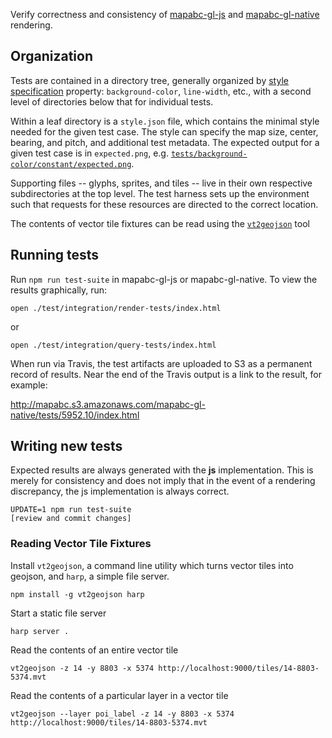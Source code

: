 Verify correctness and consistency of [mapabc-gl-js](https://github.com/mapabc/mapabc-gl-js) and
[mapabc-gl-native](https://github.com/mapabc/mapabc-gl-native) rendering.

## Organization

Tests are contained in a directory tree, generally organized by [style specification](https://github.com/mapabc/mapabc-gl-style-spec)
property: `background-color`, `line-width`, etc., with a second level of directories below that for individual tests.

Within a leaf directory is a `style.json` file, which contains the minimal style needed for the given test case. The style can specify the map size, center, bearing, and pitch, and additional test metadata. The expected output for a given test case is in `expected.png`, e.g. [`tests/background-color/constant/expected.png`](https://github.com/mapabc/mapabc-gl-js/blob/master/test/integration/render-tests/background-color/constant/expected.png).

Supporting files -- glyphs, sprites, and tiles -- live in their own respective subdirectories at the top level. The test
harness sets up the environment such that requests for these resources are directed to the correct location.

The contents of vector tile fixtures can be read using the [`vt2geojson`](https://github.com/mapabc/vt2geojson) tool

## Running tests

Run `npm run test-suite` in mapabc-gl-js or mapabc-gl-native. To view the results graphically, run:

```
open ./test/integration/render-tests/index.html
```
or
```
open ./test/integration/query-tests/index.html
```

When run via Travis, the test artifacts are uploaded to S3 as a permanent record of results. Near the
end of the Travis output is a link to the result, for example:

http://mapabc.s3.amazonaws.com/mapabc-gl-native/tests/5952.10/index.html

## Writing new tests

Expected results are always generated with the **js** implementation. This is merely for consistency and does not
imply that in the event of a rendering discrepancy, the js implementation is always correct.

```
UPDATE=1 npm run test-suite
[review and commit changes]
```

### Reading Vector Tile Fixtures

Install `vt2geojson`, a command line utility which turns vector tiles into geojson, and `harp`, a simple file server.

```
npm install -g vt2geojson harp
```

Start a static file server
```
harp server .
```

Read the contents of an entire vector tile

```
vt2geojson -z 14 -y 8803 -x 5374 http://localhost:9000/tiles/14-8803-5374.mvt
```

Read the contents of a particular layer in a vector tile

```
vt2geojson --layer poi_label -z 14 -y 8803 -x 5374 http://localhost:9000/tiles/14-8803-5374.mvt
```
